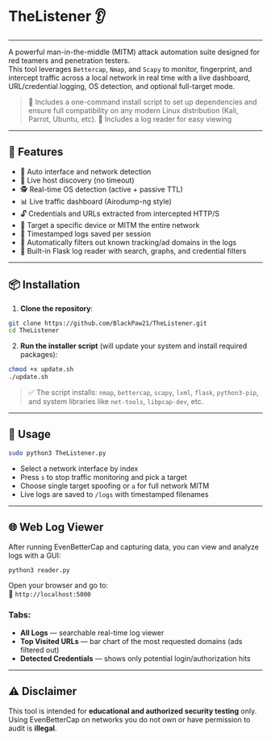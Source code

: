 # TheListener 👂
---

A powerful man-in-the-middle (MITM) attack automation suite designed for red teamers and penetration testers.  
This tool leverages `Bettercap`, `Nmap`, and `Scapy` to monitor, fingerprint, and intercept traffic across a local network in real time with a live dashboard, URL/credential logging, OS detection, and optional full-target mode.

> 🔧 Includes a one-command install script to set up dependencies and ensure full compatibility on any modern Linux distribution (Kali, Parrot, Ubuntu, etc).
> 📃 Includes a log reader for easy viewing

---

## 🚀 Features

- 📡 Auto interface and network detection
- 🧭 Live host discovery (no timeout)
- 🕵️ Real-time OS detection (active + passive TTL)
- 📊 Live traffic dashboard (Airodump-ng style)
- 🔓 Credentials and URLs extracted from intercepted HTTP/S
- 🎯 Target a specific device or MITM the entire network
- 🧾 Timestamped logs saved per session
- 🧠 Automatically filters out known tracking/ad domains in the logs
- 📁 Built-in Flask log reader with search, graphs, and credential filters

---

## 📦 Installation

1. **Clone the repository**:

```bash
git clone https://github.com/BlackPaw21/TheListener.git
cd TheListener
```

2. **Run the installer script** (will update your system and install required packages):

```bash
chmod +x update.sh
./update.sh
```

> ✅ The script installs: `nmap`, `bettercap`, `scapy`, `lxml`, `flask`, `python3-pip`, and system libraries like `net-tools`, `libpcap-dev`, etc.

---

## 🧪 Usage

```bash
sudo python3 TheListener.py
```

- Select a network interface by index
- Press `s` to stop traffic monitoring and pick a target
- Choose single target spoofing or `a` for full network MITM
- Live logs are saved to `/logs` with timestamped filenames

---

## 🌐 Web Log Viewer

After running EvenBetterCap and capturing data, you can view and analyze logs with a GUI:

```bash
python3 reader.py
```

Open your browser and go to:  
📍 `http://localhost:5000`

### Tabs:
- **All Logs** — searchable real-time log viewer  
- **Top Visited URLs** — bar chart of the most requested domains (ads filtered out)  
- **Detected Credentials** — shows only potential login/authorization hits  

---


## ⚠️ Disclaimer

This tool is intended for **educational and authorized security testing** only.  
Using EvenBetterCap on networks you do not own or have permission to audit is **illegal**.
